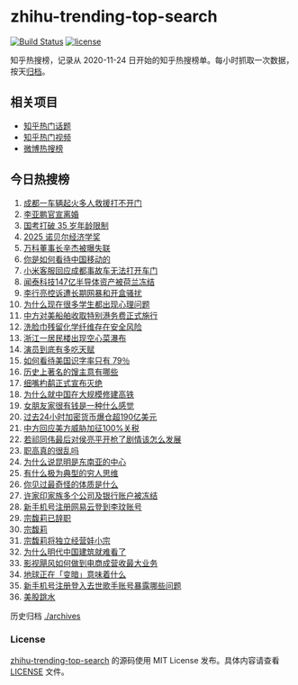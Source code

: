 # zhihu-trending-top-search

[![Build Status](https://github.com/justjavac/zhihu-trending-top-search/workflows/ci/badge.svg?branch=main)](https://github.com/justjavac/zhihu-trending-top-search/actions)
[![license](https://img.shields.io/github/license/justjavac/zhihu-trending-top-search)](https://github.com/justjavac/zhihu-trending-top-search/blob/main/LICENSE)

知乎热搜榜，记录从 2020-11-24 日开始的知乎热搜榜单。每小时抓取一次数据，按天[归档](./archives)。

## 相关项目

- [知乎热门话题](https://github.com/justjavac/zhihu-trending-hot-questions)
- [知乎热门视频](https://github.com/justjavac/zhihu-trending-hot-video)
- [微博热搜榜](https://github.com/justjavac/weibo-trending-hot-search)

## 今日热搜榜

<!-- BEGIN -->
<!-- 最后更新时间 Tue Oct 14 2025 17:23:33 GMT+0800 (China Standard Time) -->

1. [成都一车辆起火多人救援打不开门](https://www.zhihu.com/search?q=%E6%88%90%E9%83%BD%E4%B8%80%E8%BD%A6%E8%BE%86%E8%B5%B7%E7%81%AB%E5%A4%9A%E4%BA%BA%E6%95%91%E6%8F%B4%E6%89%93%E4%B8%8D%E5%BC%80%E9%97%A8)
1. [李亚鹏官宣离婚](https://www.zhihu.com/search?q=%E6%9D%8E%E4%BA%9A%E9%B9%8F%E5%AE%98%E5%AE%A3%E7%A6%BB%E5%A9%9A)
1. [国考打破 35 岁年龄限制](https://www.zhihu.com/search?q=%E5%9B%BD%E8%80%83%E6%89%93%E7%A0%B4%2035%20%E5%B2%81%E5%B9%B4%E9%BE%84%E9%99%90%E5%88%B6)
1. [2025 诺贝尔经济学奖](https://www.zhihu.com/search?q=2025%20%E8%AF%BA%E8%B4%9D%E5%B0%94%E7%BB%8F%E6%B5%8E%E5%AD%A6%E5%A5%96)
1. [万科董事长辛杰被曝失联](https://www.zhihu.com/search?q=%E4%B8%87%E7%A7%91%E8%91%A3%E4%BA%8B%E9%95%BF%E8%BE%9B%E6%9D%B0%E8%A2%AB%E6%9B%9D%E5%A4%B1%E8%81%94)
1. [你是如何看待中国移动的](https://www.zhihu.com/search?q=%E4%BD%A0%E6%98%AF%E5%A6%82%E4%BD%95%E7%9C%8B%E5%BE%85%E4%B8%AD%E5%9B%BD%E7%A7%BB%E5%8A%A8%E7%9A%84)
1. [小米客服回应成都事故车无法打开车门](https://www.zhihu.com/search?q=%E5%B0%8F%E7%B1%B3%E5%AE%A2%E6%9C%8D%E5%9B%9E%E5%BA%94%E6%88%90%E9%83%BD%E4%BA%8B%E6%95%85%E8%BD%A6%E6%97%A0%E6%B3%95%E6%89%93%E5%BC%80%E8%BD%A6%E9%97%A8)
1. [闻泰科技147亿半导体资产被荷兰冻结](https://www.zhihu.com/search?q=%E9%97%BB%E6%B3%B0%E7%A7%91%E6%8A%80147%E4%BA%BF%E5%8D%8A%E5%AF%BC%E4%BD%93%E8%B5%84%E4%BA%A7%E8%A2%AB%E8%8D%B7%E5%85%B0%E5%86%BB%E7%BB%93)
1. [李行亮控诉遭长期网暴和开盒骚扰](https://www.zhihu.com/search?q=%E6%9D%8E%E8%A1%8C%E4%BA%AE%E6%8E%A7%E8%AF%89%E9%81%AD%E9%95%BF%E6%9C%9F%E7%BD%91%E6%9A%B4%E5%92%8C%E5%BC%80%E7%9B%92%E9%AA%9A%E6%89%B0)
1. [为什么现在很多学生都出现心理问题](https://www.zhihu.com/search?q=%E4%B8%BA%E4%BB%80%E4%B9%88%E7%8E%B0%E5%9C%A8%E5%BE%88%E5%A4%9A%E5%AD%A6%E7%94%9F%E9%83%BD%E5%87%BA%E7%8E%B0%E5%BF%83%E7%90%86%E9%97%AE%E9%A2%98)
1. [中方对美船舶收取特别港务费正式施行](https://www.zhihu.com/search?q=%E4%B8%AD%E6%96%B9%E5%AF%B9%E7%BE%8E%E8%88%B9%E8%88%B6%E6%94%B6%E5%8F%96%E7%89%B9%E5%88%AB%E6%B8%AF%E5%8A%A1%E8%B4%B9%E6%AD%A3%E5%BC%8F%E6%96%BD%E8%A1%8C)
1. [洗脸巾残留化学纤维存在安全风险](https://www.zhihu.com/search?q=%E6%B4%97%E8%84%B8%E5%B7%BE%E6%AE%8B%E7%95%99%E5%8C%96%E5%AD%A6%E7%BA%A4%E7%BB%B4%E5%AD%98%E5%9C%A8%E5%AE%89%E5%85%A8%E9%A3%8E%E9%99%A9)
1. [浙江一居民楼出现空心菜瀑布](https://www.zhihu.com/search?q=%E6%B5%99%E6%B1%9F%E4%B8%80%E5%B1%85%E6%B0%91%E6%A5%BC%E5%87%BA%E7%8E%B0%E7%A9%BA%E5%BF%83%E8%8F%9C%E7%80%91%E5%B8%83)
1. [演员到底有多吃天赋](https://www.zhihu.com/search?q=%E6%BC%94%E5%91%98%E5%88%B0%E5%BA%95%E6%9C%89%E5%A4%9A%E5%90%83%E5%A4%A9%E8%B5%8B)
1. [如何看待美国识字率只有 79％](https://www.zhihu.com/search?q=%E5%A6%82%E4%BD%95%E7%9C%8B%E5%BE%85%E7%BE%8E%E5%9B%BD%E8%AF%86%E5%AD%97%E7%8E%87%E5%8F%AA%E6%9C%89%2079%EF%BC%85)
1. [历史上著名的馊主意有哪些](https://www.zhihu.com/search?q=%E5%8E%86%E5%8F%B2%E4%B8%8A%E8%91%97%E5%90%8D%E7%9A%84%E9%A6%8A%E4%B8%BB%E6%84%8F%E6%9C%89%E5%93%AA%E4%BA%9B)
1. [细嘴杓鹬正式宣布灭绝](https://www.zhihu.com/search?q=%E7%BB%86%E5%98%B4%E6%9D%93%E9%B9%AC%E6%AD%A3%E5%BC%8F%E5%AE%A3%E5%B8%83%E7%81%AD%E7%BB%9D)
1. [为什么就中国在大规模修建高铁](https://www.zhihu.com/search?q=%E4%B8%BA%E4%BB%80%E4%B9%88%E5%B0%B1%E4%B8%AD%E5%9B%BD%E5%9C%A8%E5%A4%A7%E8%A7%84%E6%A8%A1%E4%BF%AE%E5%BB%BA%E9%AB%98%E9%93%81)
1. [女朋友家很有钱是一种什么感觉](https://www.zhihu.com/search?q=%E5%A5%B3%E6%9C%8B%E5%8F%8B%E5%AE%B6%E5%BE%88%E6%9C%89%E9%92%B1%E6%98%AF%E4%B8%80%E7%A7%8D%E4%BB%80%E4%B9%88%E6%84%9F%E8%A7%89)
1. [过去24小时加密货币爆仓超190亿美元](https://www.zhihu.com/search?q=%E8%BF%87%E5%8E%BB24%E5%B0%8F%E6%97%B6%E5%8A%A0%E5%AF%86%E8%B4%A7%E5%B8%81%E7%88%86%E4%BB%93%E8%B6%85190%E4%BA%BF%E7%BE%8E%E5%85%83)
1. [中方回应美方威胁加征100%关税](https://www.zhihu.com/search?q=%E4%B8%AD%E6%96%B9%E5%9B%9E%E5%BA%94%E7%BE%8E%E6%96%B9%E5%A8%81%E8%83%81%E5%8A%A0%E5%BE%81100%25%E5%85%B3%E7%A8%8E)
1. [若祁同伟最后对侯亮平开枪了剧情该怎么发展](https://www.zhihu.com/search?q=%E8%8B%A5%E7%A5%81%E5%90%8C%E4%BC%9F%E6%9C%80%E5%90%8E%E5%AF%B9%E4%BE%AF%E4%BA%AE%E5%B9%B3%E5%BC%80%E6%9E%AA%E4%BA%86%E5%89%A7%E6%83%85%E8%AF%A5%E6%80%8E%E4%B9%88%E5%8F%91%E5%B1%95)
1. [职高真的很乱吗](https://www.zhihu.com/search?q=%E8%81%8C%E9%AB%98%E7%9C%9F%E7%9A%84%E5%BE%88%E4%B9%B1%E5%90%97)
1. [为什么说昆明是东南亚的中心](https://www.zhihu.com/search?q=%E4%B8%BA%E4%BB%80%E4%B9%88%E8%AF%B4%E6%98%86%E6%98%8E%E6%98%AF%E4%B8%9C%E5%8D%97%E4%BA%9A%E7%9A%84%E4%B8%AD%E5%BF%83)
1. [有什么极为典型的穷人思维](https://www.zhihu.com/search?q=%E6%9C%89%E4%BB%80%E4%B9%88%E6%9E%81%E4%B8%BA%E5%85%B8%E5%9E%8B%E7%9A%84%E7%A9%B7%E4%BA%BA%E6%80%9D%E7%BB%B4)
1. [你见过最奇怪的体质是什么](https://www.zhihu.com/search?q=%E4%BD%A0%E8%A7%81%E8%BF%87%E6%9C%80%E5%A5%87%E6%80%AA%E7%9A%84%E4%BD%93%E8%B4%A8%E6%98%AF%E4%BB%80%E4%B9%88)
1. [许家印家族多个公司及银行账户被冻结](https://www.zhihu.com/search?q=%E8%AE%B8%E5%AE%B6%E5%8D%B0%E5%AE%B6%E6%97%8F%E5%A4%9A%E4%B8%AA%E5%85%AC%E5%8F%B8%E5%8F%8A%E9%93%B6%E8%A1%8C%E8%B4%A6%E6%88%B7%E8%A2%AB%E5%86%BB%E7%BB%93)
1. [新手机号注册网易云登到李玟账号](https://www.zhihu.com/search?q=%E6%96%B0%E6%89%8B%E6%9C%BA%E5%8F%B7%E6%B3%A8%E5%86%8C%E7%BD%91%E6%98%93%E4%BA%91%E7%99%BB%E5%88%B0%E6%9D%8E%E7%8E%9F%E8%B4%A6%E5%8F%B7)
1. [宗馥莉已辞职](https://www.zhihu.com/search?q=%E5%AE%97%E9%A6%A5%E8%8E%89%E5%B7%B2%E8%BE%9E%E8%81%8C)
1. [宗馥莉](https://www.zhihu.com/search?q=%E5%AE%97%E9%A6%A5%E8%8E%89)
1. [宗馥莉将独立经营娃小宗](https://www.zhihu.com/search?q=%E5%AE%97%E9%A6%A5%E8%8E%89%E5%B0%86%E7%8B%AC%E7%AB%8B%E7%BB%8F%E8%90%A5%E5%A8%83%E5%B0%8F%E5%AE%97)
1. [为什么明代中国建筑就难看了](https://www.zhihu.com/search?q=%E4%B8%BA%E4%BB%80%E4%B9%88%E6%98%8E%E4%BB%A3%E4%B8%AD%E5%9B%BD%E5%BB%BA%E7%AD%91%E5%B0%B1%E9%9A%BE%E7%9C%8B%E4%BA%86)
1. [影视飓风如何做到电商成营收最大业务](https://www.zhihu.com/search?q=%E5%BD%B1%E8%A7%86%E9%A3%93%E9%A3%8E%E5%A6%82%E4%BD%95%E5%81%9A%E5%88%B0%E7%94%B5%E5%95%86%E6%88%90%E8%90%A5%E6%94%B6%E6%9C%80%E5%A4%A7%E4%B8%9A%E5%8A%A1)
1. [地球正在「变暗」意味着什么](https://www.zhihu.com/search?q=%E5%9C%B0%E7%90%83%E6%AD%A3%E5%9C%A8%E3%80%8C%E5%8F%98%E6%9A%97%E3%80%8D%E6%84%8F%E5%91%B3%E7%9D%80%E4%BB%80%E4%B9%88)
1. [新手机号注册登入去世歌手账号暴露哪些问题](https://www.zhihu.com/search?q=%E6%96%B0%E6%89%8B%E6%9C%BA%E5%8F%B7%E6%B3%A8%E5%86%8C%E7%99%BB%E5%85%A5%E5%8E%BB%E4%B8%96%E6%AD%8C%E6%89%8B%E8%B4%A6%E5%8F%B7%E6%9A%B4%E9%9C%B2%E5%93%AA%E4%BA%9B%E9%97%AE%E9%A2%98)
1. [美股跳水](https://www.zhihu.com/search?q=%E7%BE%8E%E8%82%A1%E8%B7%B3%E6%B0%B4)

<!-- END -->

历史归档 [./archives](./archives)

### License

[zhihu-trending-top-search](https://github.com/justjavac/zhihu-trending-top-search) 的源码使用 MIT License
发布。具体内容请查看 [LICENSE](./LICENSE) 文件。
